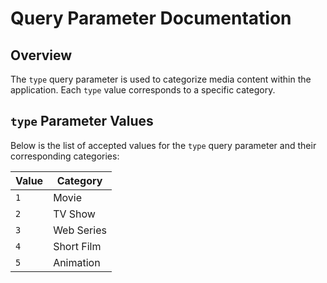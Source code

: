 # Query Parameter Documentation

## Overview
The `type` query parameter is used to categorize media content within the application. Each `type` value corresponds to a specific category.

## `type` Parameter Values
Below is the list of accepted values for the `type` query parameter and their corresponding categories:

| Value | Category             |
|-------|-----------------------|
| `1`   | Movie                |
| `2`   | TV Show              |
| `3`   | Web Series           |
| `4`   | Short Film           |
| `5`   | Animation            |
